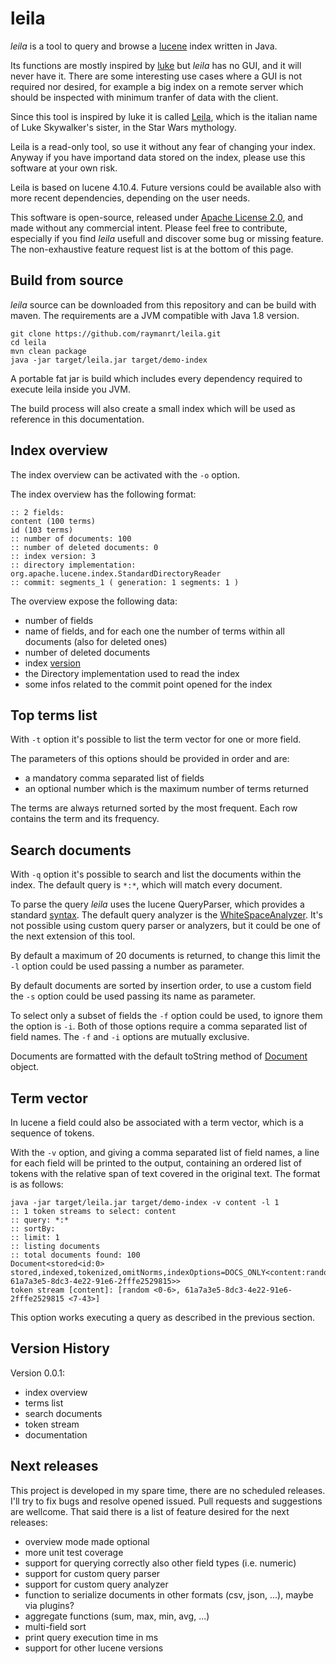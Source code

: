 leila
=====

*leila* is a tool to query and browse a [lucene](https://lucene.apache.org/) index written in Java.

Its functions are mostly inspired by [luke](https://code.google.com/archive/p/luke/) but *leila* has no GUI, and it
will never have it. There are some interesting use cases where a GUI is not required nor desired, for example a big
index on a remote server which should be inspected with minimum tranfer of data with the client.

Since this tool is inspired by luke it is called [Leila](https://it.wikipedia.org/wiki/Principessa_Leila), which is
the italian name of Luke Skywalker's sister, in the Star Wars mythology.

Leila is a read-only tool, so use it without any fear of changing your index. Anyway if you have importand data stored
on the index, please use this software at your own risk.

Leila is based on lucene 4.10.4. Future versions could be available also with more recent dependencies, depending on the
user needs.

This software is open-source, released under [Apache License 2.0](https://www.apache.org/licenses/LICENSE-2.0),
and made without any commercial intent. Please feel free to contribute, especially if you find *leila* usefull and
discover some bug or missing feature.
The non-exhaustive feature request list is at the bottom of this page.

Build from source
-----------------

*leila* source can be downloaded from this repository and can be build with maven. The requirements are a JVM compatible
with Java 1.8 version.

```
git clone https://github.com/raymanrt/leila.git
cd leila
mvn clean package
java -jar target/leila.jar target/demo-index
```

A portable fat jar is build which includes every dependency required to execute leila inside you JVM.

The build process will also create a small index which will be used as reference in this documentation.

Index overview
--------------

The index overview can be activated with the `-o` option.

The index overview has the following format:
```
:: 2 fields:
content (100 terms)
id (103 terms)
:: number of documents: 100
:: number of deleted documents: 0
:: index version: 3
:: directory implementation: org.apache.lucene.index.StandardDirectoryReader
:: commit: segments_1 ( generation: 1 segments: 1 )

```

The overview expose the following data:
* number of fields
* name of fields, and for each one the number of terms within all documents (also for deleted ones)
* number of deleted documents
* index [version](https://lucene.apache.org/core/4_0_0/core/org/apache/lucene/index/DirectoryReader.html#getVersion())
* the Directory implementation used to read the index
* some infos related to the commit point opened for the index

Top terms list
--------------

With `-t` option it's possible to list the term vector for one or more field.

The parameters of this options should be provided in order and are:
* a mandatory comma separated list of fields
* an optional number which is the maximum number of terms returned

The terms are always returned sorted by the most frequent. Each row contains the term and its frequency.


Search documents
----------------

With `-q` option it's possible to search and list the documents within the index.
The default query is `*:*`, which will match every document.

To parse the query *leila* uses the lucene QueryParser, which provides a standard
[syntax](https://lucene.apache.org/core/4_0_0/queryparser/org/apache/lucene/queryparser/classic/package-summary.html#package_description).
The default query analyzer is the [WhiteSpaceAnalyzer](https://lucene.apache.org/core/4_0_0/analyzers-common/org/apache/lucene/analysis/core/WhitespaceAnalyzer.html).
It's not possible using custom query parser or analyzers, but it could be one of the next extension of this tool.

By default a maximum of 20 documents is returned, to change this limit the `-l` option could be used passing a number as
parameter.

By default documents are sorted by insertion order, to use a custom field the `-s` option could be used passing its name
as parameter.

To select only a subset of fields the `-f` option could be used, to ignore them the option is `-i`. Both of those options
require a comma separated list of field names. The `-f` and `-i` options are mutually exclusive.

Documents are formatted with the default toString method of [Document](http://lucene.apache.org/core/4_1_0/core/org/apache/lucene/document/Document.html#toString()) object.

Term vector
-------------

In lucene a field could also be associated with a term vector, which is a sequence of tokens.

With the `-v` option, and giving a comma separated list of field names, a line for each field will be printed to the
output, containing an ordered list of tokens with the relative span of text covered in the original text. The format is
as follows:
```
java -jar target/leila.jar target/demo-index -v content -l 1
:: 1 token streams to select: content
:: query: *:*
:: sortBy:
:: limit: 1
:: listing documents
:: total documents found: 100
Document<stored<id:0> stored,indexed,tokenized,omitNorms,indexOptions=DOCS_ONLY<content:random 61a7a3e5-8dc3-4e22-91e6-2fffe2529815>>
token stream [content]: [random <0-6>, 61a7a3e5-8dc3-4e22-91e6-2fffe2529815 <7-43>]
```
This option works executing a query as described in the previous section.

Version History
---------------

Version 0.0.1:
* index overview
* terms list
* search documents
* token stream
* documentation

Next releases
-------------

This project is developed in my spare time, there are no scheduled releases. I'll try to fix bugs and resolve opened
issued. Pull requests and suggestions are wellcome. That said there is a list of feature desired for the next releases:
* overview mode made optional
* more unit test coverage
* support for querying correctly also other field types (i.e. numeric)
* support for custom query parser
* support for custom query analyzer
* function to serialize documents in other formats (csv, json, ...), maybe via plugins?
* aggregate functions (sum, max, min, avg, ...)
* multi-field sort
* print query execution time in ms
* support for other lucene versions